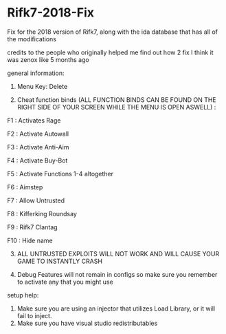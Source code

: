 # Rifk7-2018-Fix
Fix for the 2018 version of Rifk7, along with the ida database that has all of the modifications

credits to the people who originally helped me find out how 2 fix
I think it was zenox like 5 months ago

general information:

1. Menu Key: Delete

2. Cheat function binds (ALL FUNCTION BINDS CAN BE FOUND ON THE RIGHT SIDE OF YOUR SCREEN WHILE THE MENU IS OPEN ASWELL) :


F1 : Activates Rage 

F2 : Activate Autowall

F3 : Activate Anti-Aim

F4 : Activate Buy-Bot

F5 : Activate Functions 1-4 altogether 

F6 : Aimstep

F7 : Allow Untrusted

F8 : Kifferking Roundsay

F9 : Rifk7 Clantag

F10 : Hide name


3. ALL UNTRUSTED EXPLOITS WILL NOT WORK AND WILL CAUSE YOUR GAME TO INSTANTLY CRASH

4. Debug Features will not remain in configs so make sure you remember to activate any that you might use

setup help:
1. Make sure you are using an injector that utilizes Load Library, or it will fail to inject.
2. Make sure you have visual studio redistributables
